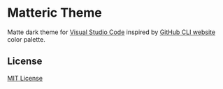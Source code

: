 # Matteric Theme

Matte dark theme for [Visual Studio Code](https://code.visualstudio.com/) inspired by [GitHub CLI website](https://cli.github.com/) color palette.

## License
[MIT License](https://github.com/philosatom/vscode-theme-matteric/blob/main/LICENSE.md)
